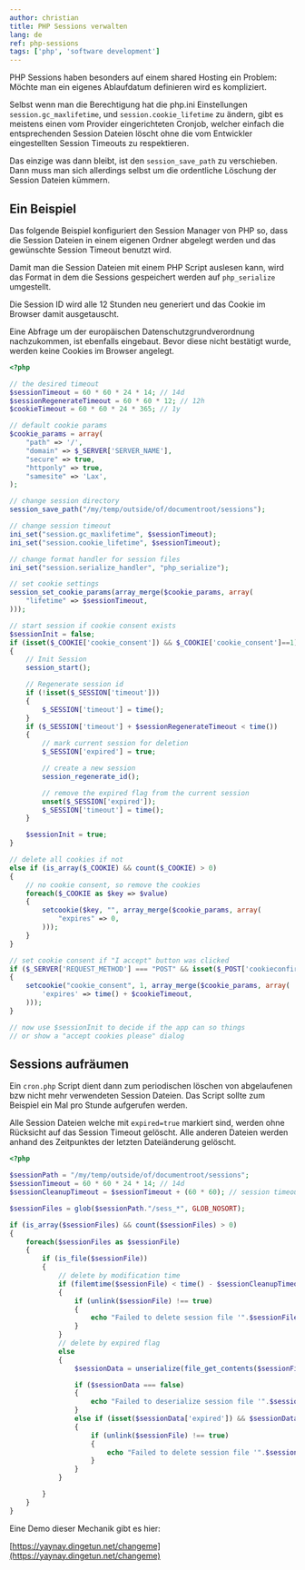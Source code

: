 ```yaml
---
author: christian
title: PHP Sessions verwalten
lang: de
ref: php-sessions
tags: ['php', 'software development']
---
```


PHP Sessions haben besonders auf einem shared Hosting ein Problem:
Möchte man ein eigenes Ablaufdatum definieren wird es kompliziert.

Selbst wenn man die Berechtigung hat die php.ini Einstellungen `session.gc_maxlifetime`,
und `session.cookie_lifetime` zu ändern, gibt es meistens einen vom Provider eingerichteten
Cronjob, welcher einfach die entsprechenden Session Dateien löscht ohne die vom Entwickler
eingestellten Session Timeouts zu respektieren.

Das einzige was dann bleibt, ist den `session_save_path` zu verschieben. Dann muss man sich
allerdings selbst um die ordentliche Löschung der Session Dateien kümmern.

## Ein Beispiel

Das folgende Beispiel konfiguriert den Session Manager von PHP so, dass die Session Dateien
in einem eigenen Ordner abgelegt werden und das gewünschte Session Timeout benutzt wird.

Damit man die Session Dateien mit einem PHP Script auslesen kann, wird das Format in dem die
Sessions gespeichert werden auf `php_serialize` umgestellt.

Die Session ID wird alle 12 Stunden neu generiert und das Cookie im Browser damit ausgetauscht.

Eine Abfrage um der europäischen Datenschutz&shy;grundverordnung nachzukommen, ist ebenfalls
eingebaut. Bevor diese nicht bestätigt wurde, werden keine Cookies im Browser angelegt.

```php
<?php

// the desired timeout
$sessionTimeout = 60 * 60 * 24 * 14; // 14d
$sessionRegenerateTimeout = 60 * 60 * 12; // 12h
$cookieTimeout = 60 * 60 * 24 * 365; // 1y

// default cookie params
$cookie_params = array(
    "path" => '/',
    "domain" => $_SERVER['SERVER_NAME'],
    "secure" => true,
    "httponly" => true,
    "samesite" => 'Lax',
);

// change session directory
session_save_path("/my/temp/outside/of/documentroot/sessions");

// change session timeout
ini_set("session.gc_maxlifetime", $sessionTimeout);
ini_set("session.cookie_lifetime", $sessionTimeout);

// change format handler for session files
ini_set("session.serialize_handler", "php_serialize");

// set cookie settings
session_set_cookie_params(array_merge($cookie_params, array(
    "lifetime" => $sessionTimeout,
)));

// start session if cookie consent exists
$sessionInit = false;
if (isset($_COOKIE['cookie_consent']) && $_COOKIE['cookie_consent']==1)
{
    // Init Session
    session_start();

    // Regenerate session id
    if (!isset($_SESSION['timeout']))
    {
        $_SESSION['timeout'] = time();
    }
    if ($_SESSION['timeout'] + $sessionRegenerateTimeout < time())
    {
        // mark current session for deletion
        $_SESSION['expired'] = true;

        // create a new session
        session_regenerate_id();

        // remove the expired flag from the current session
        unset($_SESSION['expired']);
        $_SESSION['timeout'] = time();
    }

    $sessionInit = true;
}

// delete all cookies if not
else if (is_array($_COOKIE) && count($_COOKIE) > 0)
{
    // no cookie consent, so remove the cookies
    foreach($_COOKIE as $key => $value)
    {
        setcookie($key, "", array_merge($cookie_params, array(
            "expires" => 0,
        )));
    }
}

// set cookie consent if "I accept" button was clicked
if ($_SERVER['REQUEST_METHOD'] === "POST" && isset($_POST['cookieconfirm']))
{
    setcookie("cookie_consent", 1, array_merge($cookie_params, array(
        'expires' => time() + $cookieTimeout,
    )));
}

// now use $sessionInit to decide if the app can so things
// or show a "accept cookies please" dialog
```

## Sessions aufräumen

Ein `cron.php` Script dient dann zum periodischen löschen von abgelaufenen bzw nicht mehr
verwendeten Session Dateien. Das Script sollte zum Beispiel ein Mal pro Stunde aufgerufen
werden.

Alle Session Dateien welche mit `expired=true` markiert sind, werden ohne Rücksicht auf
das Session Timeout gelöscht. Alle anderen Dateien werden anhand des Zeitpunktes der letzten
Dateiänderung gelöscht.

```php
<?php

$sessionPath = "/my/temp/outside/of/documentroot/sessions";
$sessionTimeout = 60 * 60 * 24 * 14; // 14d
$sessionCleanupTimeout = $sessionTimeout + (60 * 60); // session timeout + 1h

$sessionFiles = glob($sessionPath."/sess_*", GLOB_NOSORT);

if (is_array($sessionFiles) && count($sessionFiles) > 0)
{
    foreach($sessionFiles as $sessionFile)
    {
        if (is_file($sessionFile))
        {
            // delete by modification time
            if (filemtime($sessionFile) < time() - $sessionCleanupTimeout)
            {
                if (unlink($sessionFile) !== true)
                {
                    echo "Failed to delete session file '".$sessionFile."'\n";
                }
            }
            // delete by expired flag
            else
            {
                $sessionData = unserialize(file_get_contents($sessionFile));

                if ($sessionData === false)
                {
                    echo "Failed to deserialize session file '".$sessionFile."'\n";
                }
                else if (isset($sessionData['expired']) && $sessionData['expired'] === true)
                {
                    if (unlink($sessionFile) !== true)
                    {
                        echo "Failed to delete session file '".$sessionFile."'\n";
                    }
                }
            }

        }
    }
}
```

Eine Demo dieser Mechanik gibt es hier:

[https://yaynay.dingetun.net/changeme](https://yaynay.dingetun.net/changeme)
